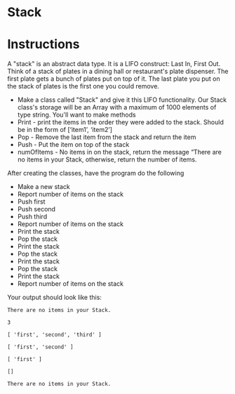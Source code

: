 # Stack

# Instructions

A "stack" is an abstract data type. It is a LIFO construct: Last In, First Out. Think of a stack of plates in a dining hall or restaurant's plate dispenser. The first plate gets a bunch of plates put on top of it. The last plate you put on the stack of plates is the first one you could remove.

* Make a class called "Stack" and give it this LIFO functionality. Our Stack class's storage will be an Array with a maximum of 1000 elements of type string. You'll want to make methods
* Print - print the items in the order they were added to the stack. Should be in the form of [‘item1’, ‘item2’]
* Pop - Remove the last item from the stack and return the item
* Push - Put the item on top of the stack
* numOfItems - No items in on the stack, return the message “There are no items in your Stack, otherwise, return the number of items.

After creating the classes, have the program do the following

* Make a new stack
* Report number of items on the stack
* Push first
* Push second
* Push third
* Report number of items on the stack
* Print the stack
* Pop the stack
* Print the stack
* Pop the stack
* Print the stack
* Pop the stack
* Print the stack
* Report number of items on the stack


Your output should look like this:

`There are no items in your Stack.`

`3`

`[ 'first', 'second', 'third' ]`

`[ 'first', 'second' ]`

`[ 'first' ]`

`[]`

`There are no items in your Stack.`
